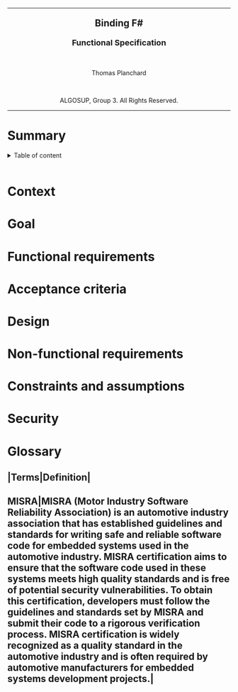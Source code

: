 <hr>

<p align="center" style="font-weight: bold; font-size: 21px"> Binding F# </p>
<p align="center" style="font-weight: bold; font-size: 18px"> Functional Specification</p>
<br>
<p align="center"> Thomas Planchard</p>
<br>

<p align="center"> ALGOSUP, Group 3. All Rights Reserved. </p>

<hr>

# Summary

<details>

<summary>Table of content</summary>
    
- [Summary](#summary)
- [Context](#context)
- [Goal](#goal)
- [Functional requirements](#functional-requirements)
- [Acceptance criteria](#acceptance-criteria)
- [Design](#design)
- [Non-functional requirements](#non-functional-requirements)
- [Constraints and assumptions](#constraints-and-assumptions)
- [Security](#security)
- [Glossary](#glossary)
  - [|Terms|Definition|](#termsdefinition)
  - [MISRA|MISRA (Motor Industry Software Reliability Association) is an automotive industry association that has established guidelines and standards for writing safe and reliable software code for embedded systems used in the automotive industry. MISRA certification aims to ensure that the software code used in these systems meets high quality standards and is free of potential security vulnerabilities. To obtain this certification, developers must follow the guidelines and standards set by MISRA and submit their code to a rigorous verification process. MISRA certification is widely recognized as a quality standard in the automotive industry and is often required by automotive manufacturers for embedded systems development projects.|](#misramisra-motor-industry-software-reliability-association-is-an-automotive-industry-association-that-has-established-guidelines-and-standards-for-writing-safe-and-reliable-software-code-for-embedded-systems-used-in-the-automotive-industry-misra-certification-aims-to-ensure-that-the-software-code-used-in-these-systems-meets-high-quality-standards-and-is-free-of-potential-security-vulnerabilities-to-obtain-this-certification-developers-must-follow-the-guidelines-and-standards-set-by-misra-and-submit-their-code-to-a-rigorous-verification-process-misra-certification-is-widely-recognized-as-a-quality-standard-in-the-automotive-industry-and-is-often-required-by-automotive-manufacturers-for-embedded-systems-development-projects)

</details>

<br>


# Context
# Goal
# Functional requirements
# Acceptance criteria
# Design
# Non-functional requirements
# Constraints and assumptions
# Security
# Glossary

|Terms|Definition|
------------------
MISRA|MISRA (Motor Industry Software Reliability Association) is an automotive industry association that has established guidelines and standards for writing safe and reliable software code for embedded systems used in the automotive industry. MISRA certification aims to ensure that the software code used in these systems meets high quality standards and is free of potential security vulnerabilities. To obtain this certification, developers must follow the guidelines and standards set by MISRA and submit their code to a rigorous verification process. MISRA certification is widely recognized as a quality standard in the automotive industry and is often required by automotive manufacturers for embedded systems development projects.|
---------------------